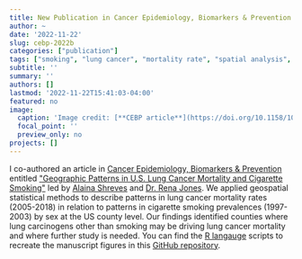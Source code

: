 ```yaml
---
title: New Publication in Cancer Epidemiology, Biomarkers & Prevention
author: ~
date: '2022-11-22'
slug: cebp-2022b
categories: ["publication"]
tags: ["smoking", "lung cancer", "mortality rate", "spatial analysis", "cluster detection"]
subtitle: ''
summary: ''
authors: []
lastmod: '2022-11-22T15:41:03-04:00'
featured: no
image:
  caption: 'Image credit: [**CEBP article**](https://doi.org/10.1158/1055-9965.EPI-22-0253)'
  focal_point: ''
  preview_only: no
projects: []
---
```


I co-authored an article in [Cancer Epidemiology, Biomarkers & Prevention](https://cebp.aacrjournals.org/) entitled ["Geographic Patterns in U.S. Lung Cancer Mortality and Cigarette Smoking"](https://doi.org/10.1158/1055-9965.EPI-22-0253) led by [Alaina Shreves](https://orcid.org/0000-0002-0127-4391) and [Dr. Rena Jones](https://orcid.org/0000-0003-1294-1679). We applied geospatial statistical methods to describe patterns in lung cancer mortality rates (2005-2018) in relation to patterns in cigarette smoking prevalences (1997-2003) by sex at the US county level. Our findings identified counties where lung carcinogens other than smoking may be driving lung cancer mortality and where further study is needed. You can find the [R langauge](https://cran.r-project.org/) scripts to recreate the manuscript figures in this [GitHub repository](https://github.com/idblr/geo_US_lung_cancer_and_smoking).
